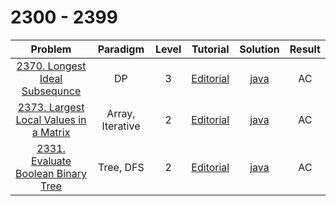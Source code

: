 # 2300 - 2399

|                                                  Problem                                                  |     Paradigm     | Level |                                        Tutorial                                        |                       Solution                       | Result |
| :-------------------------------------------------------------------------------------------------------: | :--------------: | :---: | :------------------------------------------------------------------------------------: | :--------------------------------------------------: | :----: |
|        [2370. Longest Ideal Subsequnce](https://leetcode.com/problems/longest-ideal-subsequence/)         |        DP        |   3   |    [Editorial](https://leetcode.com/problems/longest-ideal-subsequence/editorial/)     |    [java](./2370_Longest_Ideal_Subsequence.java)     |   AC   |
| [2373. Largest Local Values in a Matrix](https://leetcode.com/problems/largest-local-values-in-a-matrix/) | Array, Iterative |   2   | [Editorial](https://leetcode.com/problems/largest-local-values-in-a-matrix/editorial/) | [java](./2373_Largest_Local_Values_in_a_Matrix.java) |   AC   |
|     [2331. Evaluate Boolean Binary Tree](https://leetcode.com/problems/evaluate-boolean-binary-tree/)     |    Tree, DFS     |   2   |   [Editorial](https://leetcode.com/problems/evaluate-boolean-binary-tree/editorial/)   |  [java](./2331_Evaluation_Boolean_Binary_Tree.java)  |   AC   |
